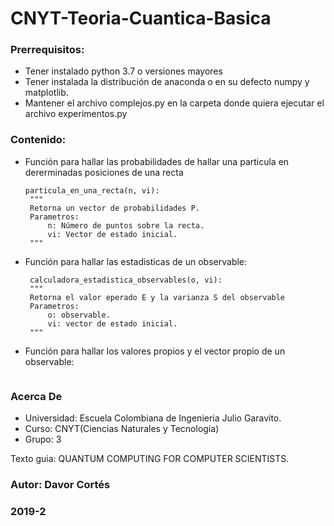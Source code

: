 # CNYT-Teoria-Cuantica-Basica


### Prerrequisitos:
 - Tener instalado python 3.7 o versiones mayores
 - Tener instalada la distribución de anaconda o en su defecto numpy y matplotlib.
 - Mantener el archivo complejos.py en la carpeta donde quiera ejecutar el archivo experimentos.py
 
### Contenido:
 - Función para hallar las probabilidades de hallar una particula en dererminadas posiciones de una recta
   ```
   particula_en_una_recta(n, vi):
    """
    Retorna un vector de probabilidades P.
    Parametros:
        n: Número de puntos sobre la recta.
        vi: Vector de estado inicial.
    """
   ```
 - Función para hallar las estadisticas de un observable:
   ```
    calculadora_estadistica_observables(o, vi):
    """
    Retorna el valor eperado E y la varianza S del observable
    Parametros:
        o: observable.
        vi: vector de estado inicial.
    """
   ```
 - Función para hallar los valores propios y el vector propio de un observable:
   ```
   ```

### Acerca De
 
   - Universidad: Escuela Colombiana de Ingenieria Julio Garavito.
   - Curso: CNYT(Ciencias Naturales y Tecnología)
   - Grupo: 3

 
 Texto guia: QUANTUM COMPUTING FOR
COMPUTER SCIENTISTS.  


### Autor: Davor Cortés
### 2019-2
